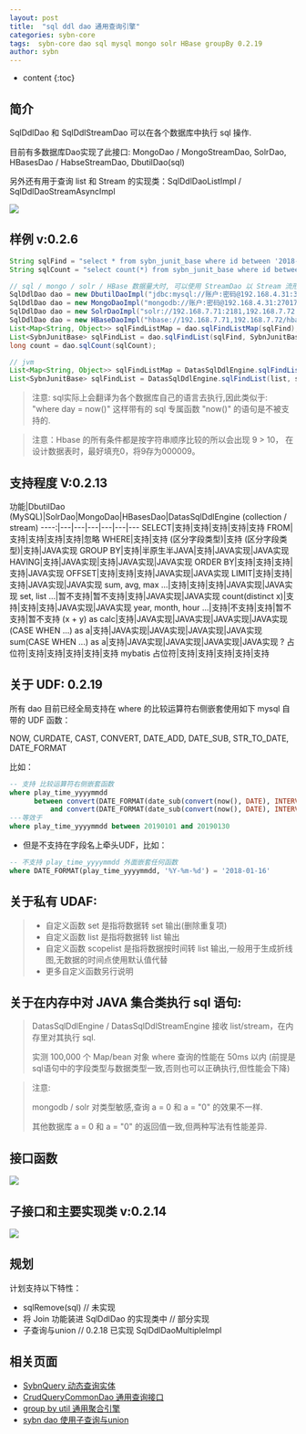 ```yaml
---
layout: post
title:  "sql ddl dao 通用查询引擎"
categories: sybn-core
tags:  sybn-core dao sql mysql mongo solr HBase groupBy 0.2.19
author: sybn
---
```


* content
{:toc}

## 简介
SqlDdlDao 和 SqlDdlStreamDao 可以在各个数据库中执行 sql 操作.

目前有多数据库Dao实现了此接口: MongoDao / MongoStreamDao, SolrDao, HBasesDao / HabseStreamDao, DbutilDao(sql)

另外还有用于查询 list 和 Stream 的实现类：SqlDdlDaoListImpl / SqlDdlDaoStreamAsyncImpl

![]({{site.baseurl}}/images/sql_ddl_dao_impl.png)



## 样例 v:0.2.6
```java
String sqlFind = "select * from sybn_junit_base where id between '2018-03-20' and '2018-03-21'";
String sqlCount = "select count(*) from sybn_junit_base where id between '2018-03-20' and '2018-03-21'";

// sql / mongo / solr / HBase 数据量大时, 可以使用 StreamDao 以 Stream 流形式返回数据
SqlDdlDao dao = new DbutilDaoImpl("jdbc:mysql://账户:密码@192.168.4.31:3306,192.168.4.32:3306/test"); // sql
SqlDdlDao dao = new MongoDaoImpl("mongodb://账户:密码@192.168.4.31:27017,192.168.4.32:27017/test"); // mongo
SqlDdlDao dao = new SolrDaoImpl("solr://192.168.7.71:2181,192.168.7.72:2181/solr"); // solr
SqlDdlDao dao = new HBaseDaoImpl("hbase://192.168.7.71,192.168.7.72/hbase-unsecure"); // HBase
List<Map<String, Object>> sqlFindListMap = dao.sqlFindListMap(sqlFind);
List<SybnJunitBase> sqlFindList = dao.sqlFindList(sqlFind, SybnJunitBase.class);
long count = dao.sqlCount(sqlCount);

// jvm
List<Map<String, Object>> sqlFindListMap = DatasSqlDdlEngine.sqlFindListMap(list, sqlFind);
List<SybnJunitBase> sqlFindList = DatasSqlDdlEngine.sqlFindList(list, sqlFind, SybnJunitBase.class);
```

> 注意: sql实际上会翻译为各个数据库自己的语言去执行,因此类似于: "where day = now()" 这样带有的 sql 专属函数 "now()" 的语句是不被支持的. 

> 注意：Hbase 的所有条件都是按字符串顺序比较的所以会出现 9 > 10， 在设计数据表时，最好填充0，将9存为000009。

## 支持程度 V:0.2.13

功能|DbutilDao (MySQL)|SolrDao|MongoDao|HBasesDao|DatasSqlDdlEngine (collection / stream)
----:|---|---|---|---|---|---
SELECT|支持|支持|支持|支持|支持
FROM|支持|支持|支持|支持|忽略
WHERE|支持|支持 (区分字段类型)|支持 (区分字段类型)|支持|JAVA实现
GROUP BY|支持|半原生半JAVA|支持|JAVA实现|JAVA实现
HAVING|支持|JAVA实现|支持|JAVA实现|JAVA实现
ORDER BY|支持|支持|支持|支持|JAVA实现
OFFSET|支持|支持|支持|JAVA实现|JAVA实现
LIMIT|支持|支持|支持|JAVA实现|JAVA实现
sum, avg, max ...|支持|支持|支持|JAVA实现|JAVA实现
set, list ...|暂不支持|暂不支持|支持|JAVA实现|JAVA实现
count(distinct x)|支持|支持|支持|JAVA实现|JAVA实现
year, month, hour ...|支持|不支持|支持|暂不支持|暂不支持
(x + y) as calc|支持|JAVA实现|JAVA实现|JAVA实现|JAVA实现
(CASE WHEN ...) as a|支持|JAVA实现|JAVA实现|JAVA实现|JAVA实现
sum(CASE WHEN ...) as a|支持|JAVA实现|JAVA实现|JAVA实现|JAVA实现
? 占位符|支持|支持|支持|支持|支持
mybatis 占位符|支持|支持|支持|支持|支持

## 关于 UDF: 0.2.19
所有 dao 目前已经全局支持在 where 的比较运算符右侧嵌套使用如下 mysql 自带的 UDF 函数：

NOW, CURDATE, CAST, CONVERT, DATE_ADD, DATE_SUB, STR_TO_DATE, DATE_FORMAT

比如：
``` sql
-- 支持 比较运算符右侧嵌套函数
where play_time_yyyymmdd 
	  between convert(DATE_FORMAT(date_sub(convert(now(), DATE), INTERVAL 30 day), '%Y%m%d'), SIGNED)
	      and convert(DATE_FORMAT(date_sub(convert(now(), DATE), INTERVAL 1 day), '%Y%m%d'), SIGNED)
---等效于
where play_time_yyyymmdd between 20190101 and 20190130
```

* 但是不支持在字段名上牵头UDF，比如：

``` sql
-- 不支持 play_time_yyyymmdd 外面嵌套任何函数
where DATE_FORMAT(play_time_yyyymmdd, '%Y-%m-%d') = '2018-01-16' 
```

## 关于私有 UDAF:
> * 自定义函数 set 是指将数据转 set 输出(删除重复项)
> * 自定义函数 list 是指将数据转 list 输出
> * 自定义函数 scopelist 是指将数据按时间转 list 输出,一般用于生成折线图,无数据的时间点使用默认值代替
> * 更多自定义函数另行说明

## 关于在内存中对 JAVA 集合类执行 sql 语句:
> 
> DatasSqlDdlEngine / DatasSqlDdlStreamEngine 接收 list/stream，在内存里对其执行 sql.
> 
> 实测 100,000 个 Map/bean 对象 where 查询的性能在 50ms 以内 (前提是sql语句中的字段类型与数据类型一致,否则也可以正确执行,但性能会下降)

> 注意: 
>
> mongodb / solr 对类型敏感,查询 a = 0 和 a = "0" 的效果不一样.
>
> 其他数据库 a = 0 和 a = "0" 的返回值一致,但两种写法有性能差异.

## 接口函数

![]({{site.baseurl}}/images/sql_ddl_dao_fun.png)

## 子接口和主要实现类 v:0.2.14

![]({{site.baseurl}}/images/sql_ddl_dao_sub.png)

## 规划
计划支持以下特性：
- sqlRemove(sql) // 未实现
- 将 Join 功能装进 SqlDdlDao 的实现类中 // 部分实现
- 子查询与union // 0.2.18 已实现 SqlDdlDaoMultipleImpl

## 相关页面
- [SybnQuery 动态查询实体]({{site.baseurl}}/2018/03/28/sybn-query/)
- [CrudQueryCommonDao 通用查询接口]({{site.baseurl}}/2018/03/28/crud-query-common-dao/)
- [group by util 通用聚合引擎]({{site.baseurl}}/2018/04/12/group-by-util/)
- [sybn dao 使用子查询与union]({{site.baseurl}}/2018/12/20/sybn-dao-multiple-impl/)
